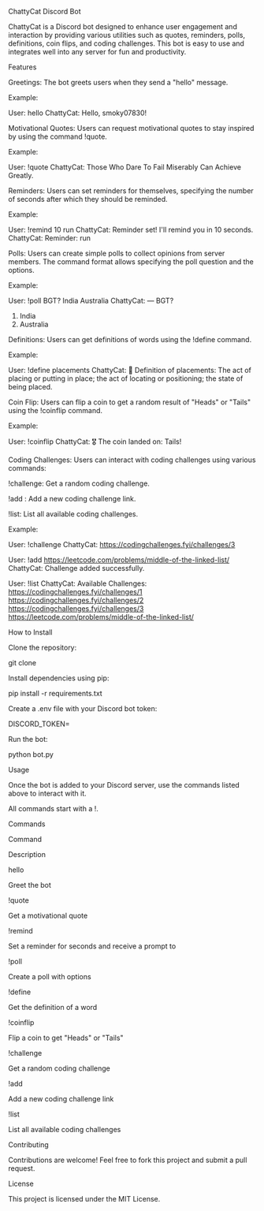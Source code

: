 ChattyCat Discord Bot

ChattyCat is a Discord bot designed to enhance user engagement and interaction by providing various utilities such as quotes, reminders, polls, definitions, coin flips, and coding challenges. This bot is easy to use and integrates well into any server for fun and productivity.

Features

Greetings: The bot greets users when they send a "hello" message.

Example:

User: hello
ChattyCat: Hello, smoky07830!

Motivational Quotes: Users can request motivational quotes to stay inspired by using the command !quote.

Example:

User: !quote
ChattyCat: Those Who Dare To Fail Miserably Can Achieve Greatly.

Reminders: Users can set reminders for themselves, specifying the number of seconds after which they should be reminded.

Example:

User: !remind 10 run
ChattyCat: Reminder set! I'll remind you in 10 seconds.
ChattyCat: Reminder: run

Polls: Users can create simple polls to collect opinions from server members. The command format allows specifying the poll question and the options.

Example:

User: !poll BGT? India Australia
ChattyCat: — 
BGT?
1. India
2. Australia

Definitions: Users can get definitions of words using the !define command.

Example:

User: !define placements
ChattyCat: 📜 Definition of placements: The act of placing or putting in place; the act of locating or positioning; the state of being placed.

Coin Flip: Users can flip a coin to get a random result of "Heads" or "Tails" using the !coinflip command.

Example:

User: !coinflip
ChattyCat: 🎖 The coin landed on: Tails!

Coding Challenges: Users can interact with coding challenges using various commands:

!challenge: Get a random coding challenge.

!add <link>: Add a new coding challenge link.

!list: List all available coding challenges.

Example:

User: !challenge
ChattyCat: https://codingchallenges.fyi/challenges/3

User: !add https://leetcode.com/problems/middle-of-the-linked-list/
ChattyCat: Challenge added successfully.

User: !list
ChattyCat: Available Challenges:
https://codingchallenges.fyi/challenges/1
https://codingchallenges.fyi/challenges/2
https://codingchallenges.fyi/challenges/3
https://leetcode.com/problems/middle-of-the-linked-list/

How to Install

Clone the repository:

git clone <repository-url>

Install dependencies using pip:

pip install -r requirements.txt

Create a .env file with your Discord bot token:

DISCORD_TOKEN=<your-bot-token>

Run the bot:

python bot.py

Usage

Once the bot is added to your Discord server, use the commands listed above to interact with it.

All commands start with a !.

Commands

Command

Description

hello

Greet the bot

!quote

Get a motivational quote

!remind <time> <task>

Set a reminder for <time> seconds and receive a prompt to <task>

!poll <question> <option1> <option2>

Create a poll with options

!define <word>

Get the definition of a word

!coinflip

Flip a coin to get "Heads" or "Tails"

!challenge

Get a random coding challenge

!add <link>

Add a new coding challenge link

!list

List all available coding challenges

Contributing

Contributions are welcome! Feel free to fork this project and submit a pull request.

License

This project is licensed under the MIT License.
